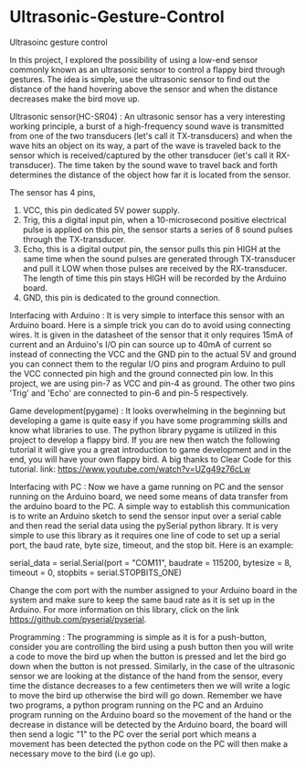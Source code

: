 # Ultrasonic-Gesture-Control

Ultrasoinc gesture control

In this project, I explored the possibility of using a low-end sensor commonly known as an ultrasonic sensor to control a flappy bird through gestures. The idea is simple, use the ultrasonic sensor to find out the distance of the hand hovering above the sensor and when the distance decreases make the bird move up.

Ultrasonic sensor(HC-SR04) :
An ultrasonic sensor has a very interesting working principle, a burst of a high-frequency sound wave is transmitted from one of the two transducers (let's call it TX-transducers) and when the wave hits an object on its way, a part of the wave is traveled back to the sensor which is received/captured by the other transducer (let's call it RX-transducer). The time taken by the sound wave to travel back and forth determines the distance of the object how far it is located from the sensor. 

The sensor has 4 pins,
1) VCC, this pin dedicated 5V power supply. 
2) Trig, this a digital input pin, when a 10-microsecond positive electrical pulse is applied on this pin, the sensor starts a series of 8 sound pulses through the TX-transducer.
3) Echo, this is a digital output pin, the sensor pulls this pin HIGH at the same time when the sound pulses are generated through TX-transducer and pull it LOW when those pulses are received by the RX-transducer. The length of time this pin stays HIGH will be recorded by the Arduino board.
4) GND, this pin is dedicated to the ground connection.

Interfacing with Arduino :
It is very simple to interface this sensor with an Arduino board. Here is a simple trick you can do to avoid using connecting wires.
It is given in the datasheet of the sensor that it only requires 15mA of current and an Arduino's I/O pin can source up to 40mA of current so instead of connecting the VCC and the GND pin to the actual 5V and ground you can connect them to the regular I/O pins and program Arduino to pull the VCC connected pin high and the ground connected pin low. In this project, we are using pin-7 as VCC and pin-4 as ground. The other two pins 'Trig' and 'Echo' are connected to pin-6 and pin-5 respectively.

Game development(pygame) :
It looks overwhelming in the beginning but developing a game is quite easy if you have some programming skills and know what libraries to use. The python library pygame is utilized in this project to develop a flappy bird. If you are new then watch the following tutorial it will give you a great introduction to game development and in the end, you will have your own flappy bird. A big thanks to Clear Code for this tutorial. link: https://www.youtube.com/watch?v=UZg49z76cLw

Interfacing with PC :
Now we have a game running on PC and the sensor running on the Arduino board, we need some means of data transfer from the arduino board to the PC. A simple way to establish this communication is to write an Arduino sketch to send the sensor input over a serial cable and then read the serial data using the pySerial python library. It is very simple to use this library as it requires one line of code to set up a serial port, the baud rate, byte size, timeout, and the stop bit. Here is an example:

serial_data = serial.Serial(port = "COM11", 
                           baudrate = 115200, 
                           bytesize = 8, 
                           timeout = 0,
                           stopbits = serial.STOPBITS_ONE)

Change the com port with the number assigned to your Arduino board in the system and make sure to keep the same baud rate as it is set up in the Arduino. For more information on this library, click on the link https://github.com/pyserial/pyserial.

Programming :
The programming is simple as it is for a push-button, consider you are controlling the bird using a push button then you will write a code to move the bird up when the button is pressed and let the bird go down when the button is not pressed. Similarly, in the case of the ultrasonic sensor we are looking at the distance of the hand from the sensor, every time the distance decreases to a few centimeters then we will write a logic to move the bird up otherwise the bird will go down. Remember we have two programs, a python program running on the PC and an Arduino program running on the Arduino board so the movement of the hand or the decrease in distance will be detected by the Arduino board, the board will then send a logic "1" to the PC over the serial port which means a movement has been detected the python code on the PC will then make a necessary move to the bird (i.e go up).



